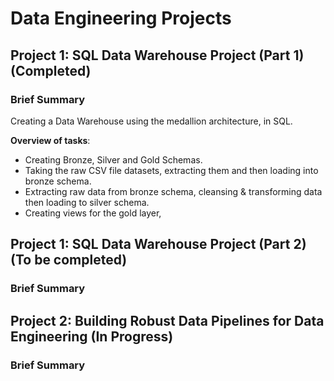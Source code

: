 # Data Engineering Projects

## Project 1: SQL Data Warehouse Project (Part 1) (Completed) 
### Brief Summary
Creating a Data Warehouse using the medallion architecture, in SQL.

**Overview of tasks**:
  * Creating Bronze, Silver and Gold Schemas.
  * Taking the raw CSV file datasets, extracting them and then loading into bronze schema.
  * Extracting raw data from bronze schema, cleansing & transforming data then loading to silver schema.
  * Creating views for the gold layer,

## Project 1: SQL Data Warehouse Project (Part 2) (To be completed)
### Brief Summary



## Project 2: Building Robust Data Pipelines for Data Engineering (In Progress)
### Brief Summary 


